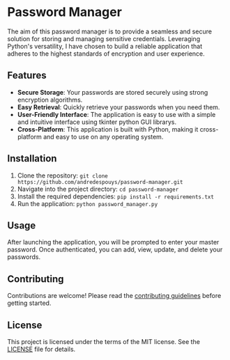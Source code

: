 # Password Manager

The aim of this password manager is to provide a seamless and secure solution for storing and managing sensitive credentials. Leveraging Python's versatility, I have chosen to build a reliable application that adheres to the highest standards of encryption and user experience.

## Features

- **Secure Storage**: Your passwords are stored securely using strong encryption algorithms.
- **Easy Retrieval**: Quickly retrieve your passwords when you need them.
- **User-Friendly Interface**: The application is easy to use with a simple and intuitive interface using tkinter python GUI librarys.
- **Cross-Platform**: This application is built with Python, making it cross-platform and easy to use on any operating system.

## Installation

1. Clone the repository: `git clone https://github.com/andredespouys/password-manager.git`
2. Navigate into the project directory: `cd password-manager`
3. Install the required dependencies: `pip install -r requirements.txt`
4. Run the application: `python password_manager.py`

## Usage

After launching the application, you will be prompted to enter your master password. Once authenticated, you can add, view, update, and delete your passwords.

## Contributing

Contributions are welcome! Please read the [contributing guidelines](CONTRIBUTING.md) before getting started.

## License

This project is licensed under the terms of the MIT license. See the [LICENSE](LICENSE.md) file for details.